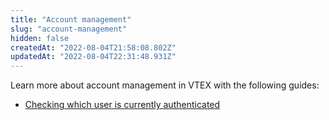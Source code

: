 ```yaml
---
title: "Account management"
slug: "account-management"
hidden: false
createdAt: "2022-08-04T21:58:08.802Z"
updatedAt: "2022-08-04T22:31:48.931Z"
---
```

Learn more about account management in VTEX with the following guides:
- [Checking which user is currently authenticated](https://developers.vtex.com/vtex-rest-api/docs/checking-which-user-is-currently-authenticated)